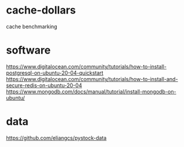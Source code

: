 # cache-dollars
cache benchmarking

# software

https://www.digitalocean.com/community/tutorials/how-to-install-postgresql-on-ubuntu-20-04-quickstart
https://www.digitalocean.com/community/tutorials/how-to-install-and-secure-redis-on-ubuntu-20-04
https://www.mongodb.com/docs/manual/tutorial/install-mongodb-on-ubuntu/

# data

https://github.com/eliangcs/pystock-data
